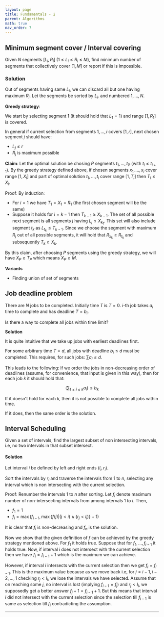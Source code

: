 ```yaml
---
layout: page
title: Fundamentals - 2
parent: Algorithms
math: true
nav_order: 7
---
```


## Minimum segment cover / Interval covering

Given $N$ segments $[L_i, R_i]$ ($1 \le L_i \le R_i \le M$),
find minimum number of segments that collectively cover $[1, M]$ or report
if this is impossible.

### Solution

Out of segments having same $L_i$, we can discard all but one
having maximum $R_i$. Let the segments be sorted by $L_i$.
and numbered $1,\ldots,N$.

**Greedy strategy**:

We start by selecting segment $1$ (it should hold that $L_1 = 1$)
and range $[1, R_1]$ is covered.

In general if current selection from segments $1,\ldots,i$
covers $[1, r]$, next chosen segment $j$ should have:
- $L_j \le r$
- $R_j$ is maximum possible

**Claim**:
Let the optimal solution be chosing $P$ segments $t_1,\ldots,t_P$
(with $t_i \le t_{i+1}$). By the greedy strategy defined above, if
chosen segments $x_1,\ldots,x_i$ cover range $[1, X_i]$
and part of optimal solution $t_1,\ldots,t_i$ cover range $[1, T_i]$
then $T_i \le X_i$.

Proof:
By induction:
- For $i = 1$ we have $T_1 = X_1 = R_1$ (the
first chosen segment will be the same)
- Suppose it holds for $i = k-1$ then $T_{k-1} \ge X_{k-1}$.
  The set of all possible next segment is all segments $j$
  having $L_j \le X_{k_1}$. This set will also include segment $t_k$
  as $L_{t_k} \le T_{k-1}$.
  Since we choose the segment with maximum $R_j$ out of all possible
  segments, it will hold that $R_{x_k} \ge R_{t_k}$ and subsequently
  $T_k \ge X_k$.

By this claim, after choosing $P$ segments using the greedy strategy,
we will have $X_P \ge T_P$ which means $X_P \ge M$.

**Variants**

- Finding union of set of segments

## Job deadline problem

There are $N$ jobs to be completed.
Initially time $T$ is $T = 0$.
$i$-th job takes $a_i$ time to complete and
has deadline $T = b_i$.

Is there a way to complete all jobs within time limit?

**Solution**

It is quite intuitive that we take up jobs with earliest deadlines first.

For some arbitrary time $T = d$, all jobs with deadline $b_i \le d$
must be completed. This requires, for such jobs: $\sum{a_i} \le d$.

This leads to the following:
If we order the jobs in non-decreasing order of deadlines
(assume, for convenience, that input is given in this way),
then for each job $k$ it should hold that:

$$
\left(\sum_{1 \le i \le k}{a_i}\right) \le b_k
$$

If it doesn't hold for each $k$, then it is not possible to complete
all jobs within time.

If it does, then the same order is the solution.

## Interval Scheduling

Given a set of intervals, find the largest subset of non
intersecting intervals, i.e, no two intervals in that subset
intersect.

#### Solution

Let interval $i$ be defined by left and right ends $(l_i, r_i)$.

Sort the intervals by $r_i$ and
traverse the intervals from $1$ to $n$, selecting
any interval which is non intersecting with
the current selection.

Proof: Renumber the intervals $1$ to $n$ after sorting.
Let $f_i$ denote maximum number of non-intersecting intervals
from among intervals $1$ to $i$. Then,
- $f_1 = 1$
- $f_i = \max(f_{i-1}, \max \{ f(j) \vert (j < i) \land (r_j \lt l_i)\} + 1)$

It is clear that $f_i$ is non-decreasing and $f_n$ is the solution.

Now we show that the given definition of $f$ can be achieved by
the greedy strategy mentioned above.
For $f_1$ it holds true.
Suppose that for $f_1, \ldots, f_{i-1}$ it holds true.
Now, if interval $i$ does not intersect with the
current selection then we have $f_i = f_{i-1} + 1$ which
is the maximum we can achieve.

However, if interval $i$ intersects with the
current selection then we get $f_i = f_{i-1}$.
This is the maximum value because as we move
back i.e, for $j = i-1,i-2,\ldots, 1$ checking $r_j < l_i$,
we lose the intervals we have selected.
Assume that on reaching some $j$, no interval is
lost (implying $f_{i-1} = f_{j}$) and $r_j < l_i$,
we supposedly get a better answer $f_j + 1 =
f_{i-1} + 1$. But this means that interval $i$ did
not intersect with the current selection
since the selection till $f_{i-1}$ is same as selection
till $f_{j}$ contradicting the assumption.

***